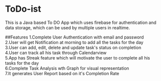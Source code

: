 # ToDo-ist
This is a Java based To DO App which uses firebase for authentication and data storage, which can be used by multiple users in realtime.

##Features
1.Complete User Authentication with email and password<br>
2.User will get Notification at morning to add all the tasks for the day<br>
3.User can add, edit, delete and update task's status on completion<br>
4.User can track all his task through Calendarview<br>
5.App has Streak feature which will motivate the user to complete all his tasks for the day<br>
6.Complete Task Analysis wth Graph for visual representation<br>
7.It generates User Report based on it's Completion Rate<br>


